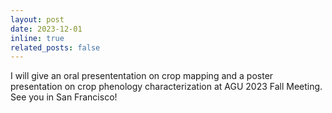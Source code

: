 ```yaml
---
layout: post
date: 2023-12-01
inline: true
related_posts: false
---
```


I will give an oral presententation on crop mapping and a poster presentation on crop phenology characterization at AGU 2023 Fall Meeting. See you in San Francisco!
